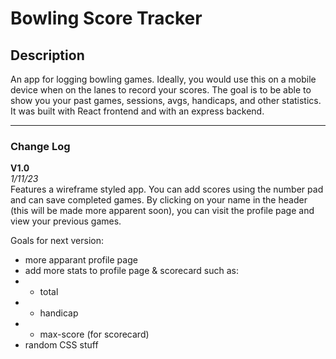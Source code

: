 # Bowling Score Tracker

## Description

An app for logging bowling games. Ideally, you would use this on a mobile device when on the lanes to record your scores. The goal is to be able to show you your past games, sessions, avgs, handicaps, and other statistics. It was built with React frontend and with an express backend.

---

### Change Log

**V1.0**\
_1/11/23_\
Features a wireframe styled app. You can add scores using the number pad and can save completed games. By clicking on your name in the header (this will be made more apparent soon), you can visit the profile page and view your previous games.

Goals for next version:

- more apparant profile page
- add more stats to profile page & scorecard such as:
- - total
- - handicap
- - max-score (for scorecard)
- random CSS stuff
